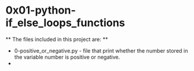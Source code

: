 # 0x01-python-if_else_loops_functions

** The files included in this project are: **
- 0-positive_or_negative.py - file that print whether the number stored in the variable number is positive or negative.
- 
